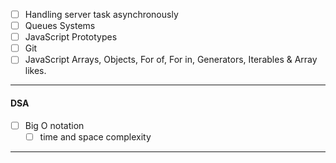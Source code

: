 
- [ ] Handling server task asynchronously 
- [ ] Queues Systems
- [ ] JavaScript Prototypes
- [ ] Git
- [ ] JavaScript Arrays, Objects, For of, For in, Generators, Iterables & Array likes.

---

#### DSA

- [ ] Big O notation
	- [ ] time and space complexity

---
